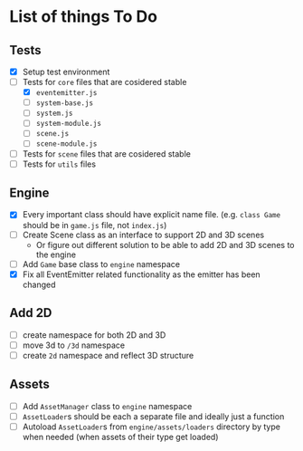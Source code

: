 # List of things To Do

## Tests
- [x] Setup test environment
- [ ] Tests for `core` files that are cosidered stable
  - [x] `eventemitter.js`
  - [ ] `system-base.js`
  - [ ] `system.js`
  - [ ] `system-module.js`
  - [ ] `scene.js`
  - [ ] `scene-module.js`
- [ ] Tests for `scene` files that are cosidered stable
- [ ] Tests for `utils` files

## Engine
- [x] Every important class should have explicit name file. (e.g. `class Game` should be in `game.js` file, not `index.js`)
- [ ] Create Scene class as an interface to support 2D and 3D scenes
  - Or figure out different solution to be able to add 2D and 3D scenes to the engine
- [ ] Add `Game` base class to `engine` namespace
- [x] Fix all EventEmitter related functionality as the emitter has been changed

## Add 2D
- [ ] create namespace for both 2D and 3D
- [ ] move 3d to `/3d` namespace
- [ ] create `2d` namespace and reflect 3D structure

## Assets
- [ ] Add `AssetManager` class to `engine` namespace
- [ ] `AssetLoader`s should be each a separate file and ideally just a function
- [ ] Autoload `AssetLoader`s from `engine/assets/loaders` directory by type when needed (when assets of their type get loaded)
